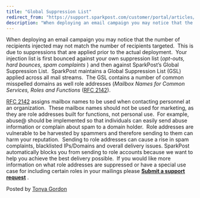 ```yaml
---
title: "Global Suppression List"
redirect_from: "https://support.sparkpost.com/customer/portal/articles/2039628-global-suppression-list"
description: "When deploying an email campaign you may notice that the number of recipients injected may not match the number of recipients targeted This is due to suppressions that are applied prior to the actual deployment Your injection list is first bounced against your own suppression list opt outs hard bounces..."
---
```


When deploying an email campaign you may notice that the number of recipients injected may not match the number of recipients targeted.  This is due to suppressions that are applied prior to the actual deployment.  Your injection list is first bounced against your own suppression list (*opt-outs, hard bounces, spam complaints*                              ) and then against SparkPost’s Global Suppression List. 
SparkPost maintains a Global Suppression List (GSL) applied across all mail streams.  The GSL contains a number of common misspelled domains as well role addresses (*Mailbox Names for Common Services, Roles and Functions*                                                ([RFC 2142](http://www.faqs.org/rfcs/rfc2142.html "RFC 2142")). 

[RFC 2142](http://www.faqs.org/rfcs/rfc2142.html "RFC 2142") assigns mailbox names to be used when contacting personnel at an organization.  These mailbox names should not be used for marketing, as they are role addresses built for functions, not personal use.  For example, abuse@ should be implemented so that individuals can easily send abuse information or complain about spam to a domain holder.  Role addresses are vulnerable to be harvested by spammers and therefore sending to them can harm your reputation.  Sending to role addresses can cause a rise in spam complaints, blacklisted IPs/Domains and overall delivery issues.
SparkPost automatically blocks you from sending to role accounts because we want to help you achieve the best delivery possible.  If you would like more information on what role addresses are suppressed or have a special use case for including certain roles in your mailings please **[Submit a support request](https://support.sparkpost.com/customer/portal/emails/new?email[subject]=Web:%20Global%20Suppression%20List%20AQuery)**                                                                                                                                        .

Posted by [Tonya Gordon](https://blog.sparkpost.com/author/tonya-gordon/ "Posts by Tonya Gordon")